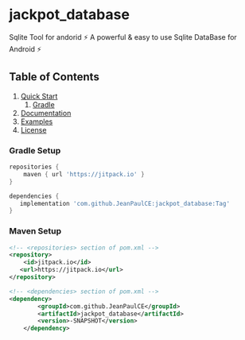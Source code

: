 # jackpot_database
Sqlite Tool for  andorid 
:zap: A powerful & easy to use Sqlite DataBase for Android :zap:


## Table of Contents
1. [Quick Start](#quick-start)
    1. [Gradle](#gradle-setup)
1. [Documentation](#documentation)
1. [Examples](#examples)
1. [License](#licence)


### Gradle Setup

```gradle
repositories {
    maven { url 'https://jitpack.io' }
}

dependencies {
   implementation 'com.github.JeanPaulCE:jackpot_database:Tag'
}
```

### Maven Setup

```xml
<!-- <repositories> section of pom.xml -->
<repository>
    <id>jitpack.io</id>
   <url>https://jitpack.io</url>
</repository>

<!-- <dependencies> section of pom.xml -->
<dependency>
	    <groupId>com.github.JeanPaulCE</groupId>
	    <artifactId>jackpot_database</artifactId>
	    <version>-SNAPSHOT</version>
	</dependency>
```

